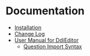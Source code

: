 # Documentation #
  * [Installation](Installation.md)
  * [Change Log](ChangeLog.md)
  * [User Manual for DdiEditor](http://code.google.com/p/ddieditor/downloads/detail?name=User%20Manual%20for%20DdiEditor%20by%20DDA-1.0.17.pdf&can=2&q=#makechanges)
    * [Question Import Syntax](DdiEditorLine.md)